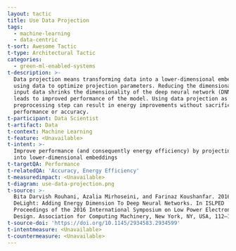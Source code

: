 ```yaml
---
layout: tactic
title: Use Data Projection
tags:
  - machine-learning
  - data-centric
t-sort: Awesome Tactic
t-type: Architectural Tactic
categories:
  - green-ml-enabled-systems
t-description: >-
  Data projection means transforming data into a lower-dimensional embedding and
  using data to optimize projection parameters. Reducing the dimensionality of
  input data shrinks the dimensionality of the deep neural network (DNN), which
  leads to improved performance of the model. Using data projection as a
  preprocessing step can result in energy improvements without sacrificing
  performance or accuracy.
t-participant: Data Scientist
t-artifact: Data
t-context: Machine Learning
t-feature: <Unavailable>
t-intent: >-
  Improve performance (and consequently energy efficiency) by projecting data
  into lower-dimensional embeddings
t-targetQA: Performance
t-relatedQA: 'Accuracy, Energy Efficiency'
t-measuredimpact: <Unavailable>
t-diagram: use-data-projection.png
t-source: >-
  Bita Darvish Rouhani, Azalia Mirhoseini, and Farinaz Koushanfar. 2016.
  DeLight: Adding Energy Dimension To Deep Neural Networks. In ISLPED ’16:
  Proceedings of the 2016 International Symposium on Low Power Electronics and
  Design. Association for Computing Machinery, New York, NY, USA, 112–117.
t-source-doi: 'https://doi.org/10.1145/2934583.2934599'
t-intentmeasure: <Unavailable>
t-countermeasure: <Unavailable>
---
```


